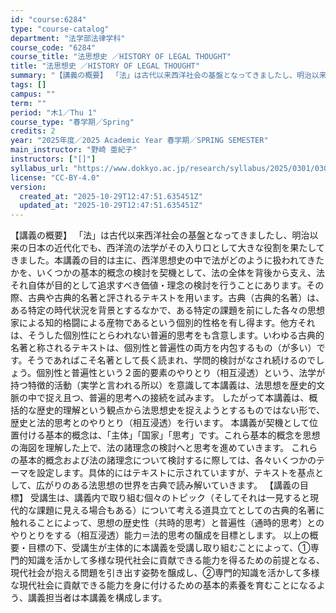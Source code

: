 ```yaml
---
id: "course:6284"
type: "course-catalog"
department: "法学部法律学科"
course_code: "6284"
course_title: "法思想史 ／HISTORY OF LEGAL THOUGHT"
title: "法思想史 ／HISTORY OF LEGAL THOUGHT"
summary: "【講義の概要】 「法」は古代以来西洋社会の基盤となってきましたし、明治以来の日本の近代化でも、西洋流の法学がその入り口として大きな役割を果たしてきました。本講義の目的は主に、西洋思想史の中で法がどのように扱われてきたかを、いくつかの基本的概…"
tags: []
campus: ""
term: ""
period: "木1／Thu 1"
course_type: "春学期／Spring"
credits: 2
year: "2025年度／2025 Academic Year 春学期／SPRING SEMESTER"
main_instructor: "野崎 亜紀子"
instructors: ["[]"]
syllabus_url: "https://www.dokkyo.ac.jp/research/syllabus/2025/0301/0301_06284_ja_JP.html"
license: "CC-BY-4.0"
version:
  created_at: "2025-10-29T12:47:51.635451Z"
  updated_at: "2025-10-29T12:47:51.635451Z"
---
```

【講義の概要】 「法」は古代以来西洋社会の基盤となってきましたし、明治以来の日本の近代化でも、西洋流の法学がその入り口として大きな役割を果たしてきました。本講義の目的は主に、西洋思想史の中で法がどのように扱われてきたかを、いくつかの基本的概念の検討を契機として、法の全体を背後から支え、法それ自体が目的として追求すべき価値・理念の検討を行うことにあります。その際、古典や古典的名著と評されるテキストを用います。古典（古典的名著）は、ある特定の時代状況を背景とするなかで、ある特定の課題を前にした各々の思想家による知的格闘による産物であるという個別的性格を有し得ます。他方それは、そうした個別性にとらわれない普遍的思考をも含意します。いわゆる古典的名著と称されるテキストは、個別性と普遍性の両方を内包するもの（が多い）です。そうであればこそ名著として長く読まれ、学問的検討がなされ続けるのでしょう。個別性と普遍性という２面的要素のやりとり（相互浸透）という、法学が持つ特徴的活動（実学と言われる所以）を意識して本講義は、法思想を歴史的文脈の中で捉え且つ、普遍的思考への接続を試みます。 したがって本講義は、概括的な歴史的理解という観点から法思想史を捉えようとするものではない形で、歴史と法的思考とのやりとり（相互浸透）を行います。 本講義が契機として位置付ける基本的概念は、「主体」「国家」「思考」です。これら基本的概念を思想の海図を理解した上で、法の諸理念の検討へと思考を進めていきます。 これらの基本的概念および法の諸理念について検討するに際しては、各々いくつかのテーマを設定します。具体的にはテキストに示されていますが、テキストを基点として、広がりのある法思想の世界を古典で読み解いていきます。 【講義の目標】 受講生は、講義内で取り組む個々のトピック（そしてそれは一見すると現代的な課題に見える場合もある）について考える道具立てとしての古典的名著に触れることによって、思想の歴史性（共時的思考）と普遍性（通時的思考）とのやりとりをする（相互浸透）能力＝法的思考の醸成を目標とします。 以上の概要・目標の下、受講生が主体的に本講義を受講し取り組むことによって、①専門的知識を活かして多様な現代社会に貢献できる能力を得るための前提となる、現代社会が抱える問題を引き出す姿勢を醸成し、②専門的知識を活かして多様な現代社会に貢献できる能力を身に付けるための基本的素養を育むことになるよう、講義担当者は本講義を構成します。
